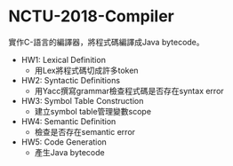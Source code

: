 # NCTU-2018-Compiler
實作C-語言的編譯器，將程式碼編譯成Java bytecode。

* HW1: Lexical Definition
    * 用Lex將程式碼切成許多token
* HW2: Syntactic Definitions
    * 用Yacc撰寫grammar檢查程式碼是否存在syntax error
* HW3: Symbol Table Construction
    * 建立symbol table管理變數scope
* HW4: Semantic Definition
    * 檢查是否存在semantic error
* HW5: Code Generation
    * 產生Java bytecode